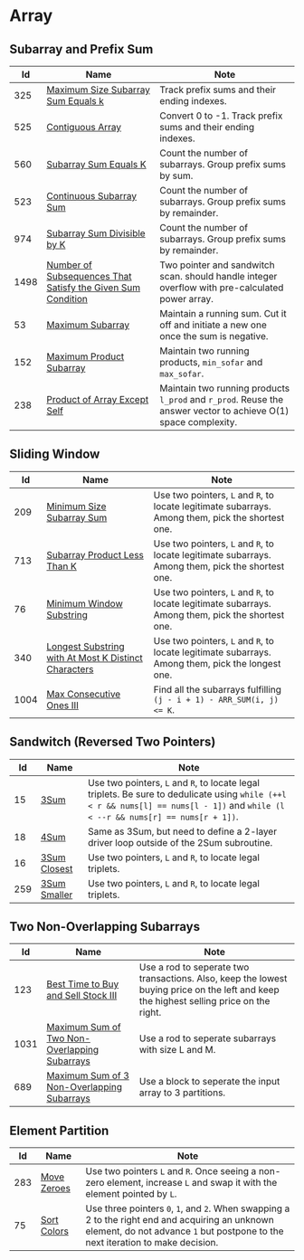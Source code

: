 # Array

## Subarray and Prefix Sum
| Id      | Name                                        | Note               |
|---------|---------------------------------------------|--------------------|
| 325     |  <a href="https://github.com/ZSShen/Hacking-Tech-Interview/blob/main/AlgorithmDesign/src/325_Maximum_Size_Subarray_Sum_Equals_k.cpp" target="_blank">Maximum Size Subarray Sum Equals k</a>| Track prefix sums and their ending indexes. |
| 525     |  <a href="https://github.com/ZSShen/Hacking-Tech-Interview/blob/main/AlgorithmDesign/src/525_Contiguous_Array.cpp" target="_blank">Contiguous Array</a>| Convert 0 to -1. Track prefix sums and their ending indexes. |
| 560     |  <a href="https://github.com/ZSShen/Hacking-Tech-Interview/blob/main/AlgorithmDesign/src/560_Subarray_Sum_Equals_K.cpp" target="_blank">Subarray Sum Equals K</a>| Count the number of subarrays. Group prefix sums by sum. |
| 523     |  <a href="https://github.com/ZSShen/Hacking-Tech-Interview/blob/main/AlgorithmDesign/src/523_Continuous_Subarray_Sum.cpp" target="_blank">Continuous Subarray Sum</a>| Count the number of subarrays. Group prefix sums by remainder. |
| 974     |  <a href="https://github.com/ZSShen/Hacking-Tech-Interview/blob/main/AlgorithmDesign/src/974_Subarray_Sums_Divisible_by_K.cpp" target="_blank">Subarray Sum Divisible by K</a>| Count the number of subarrays. Group prefix sums by remainder. |
| 1498    |  <a href="https://github.com/ZSShen/Hacking-Tech-Interview/blob/main/AlgorithmDesign/src/1498_Number_of_Subsequences_That_Satisfy_the_Given_Sum_Condition.cpp" target="_blank">Number of Subsequences That Satisfy the Given Sum Condition</a>| Two pointer and sandwitch scan. should handle integer overflow with pre-calculated power array. |
| 53      |  <a href="https://github.com/ZSShen/Hacking-Tech-Interview/blob/main/AlgorithmDesign/src/53_Maximum_Subarray.cpp" target="_blank">Maximum Subarray</a>| Maintain a running sum. Cut it off and initiate a new one once the sum is negative. |
| 152     |  <a href="https://github.com/ZSShen/Hacking-Tech-Interview/blob/main/AlgorithmDesign/src/152_Maximum_Product_Subarray.cpp" target="_blank">Maximum Product Subarray</a>| Maintain two running products, `min_sofar` and `max_sofar`. |
| 238      |  <a href="https://github.com/ZSShen/Hacking-Tech-Interview/blob/main/AlgorithmDesign/src/238_Product_of_Array_Except_Self.cpp" target="_blank">Product of Array Except Self</a>| Maintain two running products `l_prod` and `r_prod`. Reuse the answer vector to achieve O(1) space complexity. |


## Sliding Window
| Id      | Name                                        | Note               |
|---------|---------------------------------------------|--------------------|
| 209     |  <a href="https://github.com/ZSShen/Hacking-Tech-Interview/blob/main/AlgorithmDesign/src/209_Minimum_Size_Subarray_Sum.cpp" target="_blank">Minimum Size Subarray Sum</a>| Use two pointers, `L` and `R`, to locate legitimate subarrays. Among them, pick the shortest one.|
| 713     |  <a href="https://github.com/ZSShen/Hacking-Tech-Interview/blob/main/AlgorithmDesign/src/713_Subarray_Product_Less_Than_K.cpp" target="_blank">Subarray Product Less Than K</a>| Use two pointers, `L` and `R`, to locate legitimate subarrays. Among them, pick the shortest one.|
| 76      |  <a href="https://github.com/ZSShen/Hacking-Tech-Interview/blob/main/AlgorithmDesign/src/76_Minimum_Window_Substring.cpp" target="_blank">Minimum Window Substring</a>| Use two pointers, `L` and `R`, to locate legitimate subarrays. Among them, pick the shortest one.|
| 340     |  <a href="https://github.com/ZSShen/Hacking-Tech-Interview/blob/main/AlgorithmDesign/src/340_Longest_Substring_with_At_Most_K_Distinct_Characters.cpp" target="_blank">Longest Substring with At Most K Distinct Characters</a>| Use two pointers, `L` and `R`, to locate legitimate subarrays. Among them, pick the longest one.|
| 1004      |  <a href="https://github.com/ZSShen/Hacking-Tech-Interview/blob/main/AlgorithmDesign/src/1004_Max_Consecutive_Ones_III.cpp" target="_blank">Max Consecutive Ones III</a>| Find all the subarrays fulfilling `(j - i + 1) - ARR_SUM(i, j) <= K`.|


## Sandwitch (Reversed Two Pointers)
| Id      | Name                                        | Note               |
|---------|---------------------------------------------|--------------------|
| 15     |  <a href="https://github.com/ZSShen/Hacking-Tech-Interview/blob/main/AlgorithmDesign/src/15_3Sum.cpp" target="_blank">3Sum</a>| Use two pointers, `L` and `R`, to locate legal triplets. Be sure to dedulicate using `while (++l < r && nums[l] == nums[l - 1])` and `while (l < --r && nums[r] == nums[r + 1])`.|
| 18     |  <a href="https://github.com/ZSShen/Hacking-Tech-Interview/blob/main/AlgorithmDesign/src/18_4Sum.cpp" target="_blank">4Sum</a>| Same as 3Sum, but need to define a 2-layer driver loop outside of the 2Sum subroutine. |
| 16     |  <a href="https://github.com/ZSShen/Hacking-Tech-Interview/blob/main/AlgorithmDesign/src/16_3Sum_Closest.cpp" target="_blank">3Sum Closest</a>| Use two pointers, `L` and `R`, to locate legal triplets.|
| 259     |  <a href="https://github.com/ZSShen/Hacking-Tech-Interview/blob/main/AlgorithmDesign/src/259_3Sum_Smaller.cpp" target="_blank">3Sum Smaller</a>| Use two pointers, `L` and `R`, to locate legal triplets.|


## Two Non-Overlapping Subarrays
| Id      | Name                                        | Note               |
|---------|---------------------------------------------|--------------------|
| 123     |  <a href="https://github.com/ZSShen/Hacking-Tech-Interview/blob/main/AlgorithmDesign/src/123_Best_Time_to_Buy_and_Sell_Stock_III.cpp" target="_blank">Best Time to Buy and Sell Stock III</a>| Use a rod to seperate two transactions. Also, keep the lowest buying price on the left and keep the highest selling price on the right. |
| 1031    |  <a href="https://github.com/ZSShen/Hacking-Tech-Interview/blob/main/AlgorithmDesign/src/1031_Maximum_Sum_of_Two_Non-Overlapping_Subarrays.cpp" target="_blank">Maximum Sum of Two Non-Overlapping Subarrays</a>| Use a rod to seperate subarrays with size L and M. |
| 689     |  <a href="https://github.com/ZSShen/Hacking-Tech-Interview/blob/main/AlgorithmDesign/src/689_Maximum_Sum_of_3_Non-Overlapping_Subarrays.cpp" target="_blank">Maximum Sum of 3 Non-Overlapping Subarrays</a>| Use a block to seperate the input array to 3 partitions. |


## Element Partition
| Id      | Name                                        | Note               |
|---------|---------------------------------------------|--------------------|
| 283     |  <a href="https://github.com/ZSShen/Hacking-Tech-Interview/blob/main/AlgorithmDesign/src/283_Move_Zeroes.cpp" target="_blank">Move Zeroes</a>| Use two pointers `L` and `R`. Once seeing a non-zero element, increase `L` and swap it with the element pointed by `L`. |
| 75     |  <a href="https://github.com/ZSShen/Hacking-Tech-Interview/blob/main/AlgorithmDesign/src/75_Sort_Colors.cpp" target="_blank">Sort Colors</a>| Use three pointers `0`, `1`, and `2`. When swapping a 2 to the right end and acquiring an unknown element, do not advance `1` but postpone to the next iteration to make decision. |
